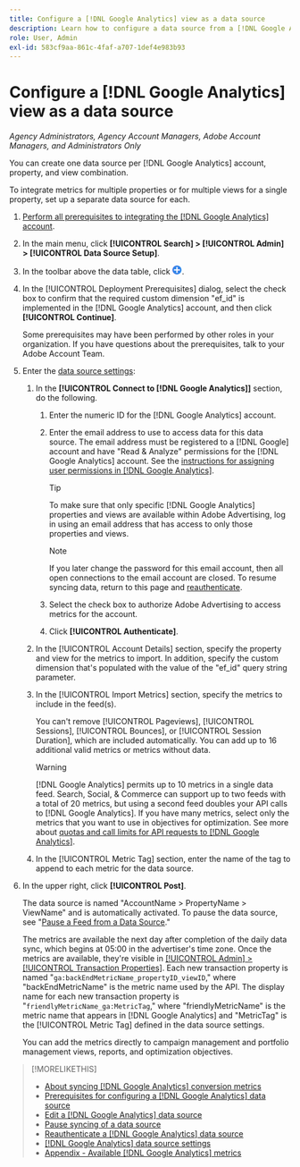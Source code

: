 ```yaml
---
title: Configure a [!DNL Google Analytics] view as a data source
description: Learn how to configure a data source from a [!DNL Google Analytics] view.
role: User, Admin
exl-id: 583cf9aa-861c-4faf-a707-1def4e983b93
---
```

# Configure a [!DNL Google Analytics] view as a data source

*Agency Administrators, Agency Account Managers, Adobe Account Managers, and Administrators Only*

You can create one data source per [!DNL Google Analytics] account, property, and view combination.

To integrate metrics for multiple properties or for multiple views for a single property, set up a separate data source for each.

1. [Perform all prerequisites to integrating the [!DNL Google Analytics] account](data-source-prerequisites.md).

1. In the main menu, click **[!UICONTROL Search] > [!UICONTROL Admin] > [!UICONTROL Data Source Setup]**.

1. In the toolbar above the data table, click ![Create](/help/search-social-commerce/assets/add.png "Create").

1. In the [!UICONTROL Deployment Prerequisites] dialog, select the check box to confirm that the required custom dimension "ef_id" is implemented in the [!DNL Google Analytics] account, and then click **[!UICONTROL Continue]**.

   Some prerequisites may have been performed by other roles in your organization. If you have questions about the prerequisites, talk to your Adobe Account Team.

1. Enter the [data source settings](data-source-settings.md):

   1. In the **[!UICONTROL Connect to [!DNL Google Analytics]]** section, do the following.
      
      1. Enter the numeric ID for the [!DNL Google Analytics] account.
      
      1. Enter the email address to use to access data for this data source. The email address must be registered to a [!DNL Google] account and have "Read & Analyze" permissions for the [!DNL Google Analytics] account. See the [instructions for assigning user permissions in [!DNL Google Analytics]](https://support.google.com/analytics/answer/9305587).

         >[!TIP]
         >
         >To make sure that only specific [!DNL Google Analytics] properties and views are available within Adobe Advertising, log in using an email address that has access to only those properties and views.

         >[!NOTE]
         >
         >If you later change the password for this email account, then all open connections to the email account are closed. To resume syncing data, return to this page and [reauthenticate](data-source-reauthenticate.md).

      1. Select the check box to authorize Adobe Advertising to access metrics for the account.
       
      1. Click **[!UICONTROL Authenticate]**.

   1. In the [!UICONTROL Account Details] section, specify the property and view for the metrics to import. In addition, specify the custom dimension that's populated with the value of the "ef_id" query string parameter.
   
   1. In the [!UICONTROL Import Metrics] section, specify the metrics to include in the feed(s).

      You can't remove [!UICONTROL Pageviews], [!UICONTROL Sessions], [!UICONTROL Bounces], or [!UICONTROL Session Duration], which are included automatically. You can add up to 16 additional valid metrics or metrics without data.

      >[!WARNING]
      >
      >[!DNL Google Analytics] permits up to 10 metrics in a single data feed. Search, Social, & Commerce can support up to two feeds with a total of 20 metrics, but using a second feed doubles your API calls to [!DNL Google Analytics]. If you have many metrics, select only the metrics that you want to use in objectives for optimization. See more about [quotas and call limits for API requests to [!DNL Google Analytics]](https://developers.google.com/analytics/devguides/reporting/core/v4/limits-quotas).
    
    1. In the [!UICONTROL Metric Tag] section, enter the name of the tag to append to each metric for the data source.

1. In the upper right, click **[!UICONTROL Post]**.

   The data source is named "AccountName > PropertyName > ViewName" and is automatically activated. To pause the data source, see "[Pause a Feed from a Data Source](data-source-pause.md)."

   The metrics are available the next day after completion of the daily data sync, which begins at 05:00 in the advertiser's time zone. Once the metrics are available, they're visible in [[!UICONTROL Admin] > [!UICONTROL Transaction Properties]](/help/search-social-commerce/admin/transaction-properties/transaction-property-about.md). Each new transaction property is named "`ga:backEndMetricName_propertyID_viewID`," where "backEndMetricName" is the metric name used by the API. The display name for each new transaction property is "`friendlyMetricName_ga:MetricTag`,"  where "friendlyMetricName" is the metric name that appears in [!DNL Google Analytics] and "MetricTag" is the [!UICONTROL Metric Tag] defined in the data source settings.

   You can add the metrics directly to campaign management and portfolio management views, reports, and optimization objectives.

>[!MORELIKETHIS]
>
>* [About syncing [!DNL Google Analytics] conversion metrics](data-source-about.md)
>* [Prerequisites for configuring a [!DNL Google Analytics] data source](data-source-prerequisites.md)
>* [Edit a [!DNL Google Analytics] data source](data-source-edit.md)
>* [Pause syncing of a data source](data-source-pause.md)
>* [Reauthenticate a [!DNL Google Analytics] data source](data-source-reauthenticate.md)
>* [[!DNL Google Analytics] data source settings](data-source-settings.md)
>* [Appendix - Available [!DNL Google Analytics] metrics](data-source-ga-metrics.md)
